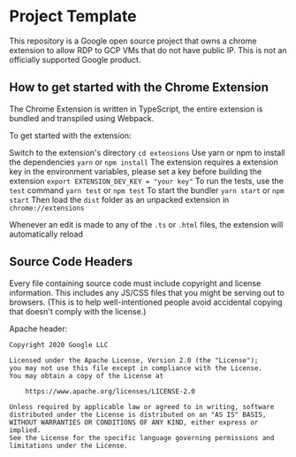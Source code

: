 
# Project Template

This repository is a Google open source project that owns a chrome extension
to allow RDP to GCP VMs that do not have public IP. This is not an officially
supported Google product. 

## How to get started with the Chrome Extension
The Chrome Extension is written in TypeScript, the entire extension is bundled and transpiled using Webpack.

To get started with the extension:

Switch to the extension's directory
`cd extensions`
Use yarn or npm to install the dependencies
`yarn` or `npm install`
The extension requires a extension key in the environment variables, please set a key before building the extension
`export EXTENSION_DEV_KEY = "your key"`
To run the tests, use the `test` command
`yarn test` or `npm test`
To start the bundler
`yarn start` or `npm start`
Then load the `dist` folder as an unpacked extension in `chrome://extensions`

Whenever an edit is made to any of the `.ts` or `.html` files, the extension will automatically reload


## Source Code Headers

Every file containing source code must include copyright and license
information. This includes any JS/CSS files that you might be serving out to
browsers. (This is to help well-intentioned people avoid accidental copying that
doesn't comply with the license.)

Apache header:

    Copyright 2020 Google LLC

    Licensed under the Apache License, Version 2.0 (the "License");
    you may not use this file except in compliance with the License.
    You may obtain a copy of the License at

        https://www.apache.org/licenses/LICENSE-2.0

    Unless required by applicable law or agreed to in writing, software
    distributed under the License is distributed on an "AS IS" BASIS,
    WITHOUT WARRANTIES OR CONDITIONS OF ANY KIND, either express or implied.
    See the License for the specific language governing permissions and
    limitations under the License.
